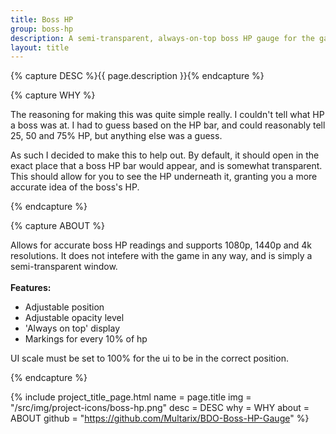 ```yaml
---
title: Boss HP
group: boss-hp
description: A semi-transparent, always-on-top boss HP gauge for the game Black Desert Online.
layout: title
---
```


{% capture DESC %}{{ page.description }}{% endcapture %}


{% capture WHY %}
<p>The reasoning for making this was quite simple really. I couldn't tell what HP a boss was at. I had to guess based on the HP bar, and could reasonably tell 25, 50 and 75% HP, but anything else was a guess.</p>

<p>As such I decided to make this to help out. By default, it should open in the exact place that a boss HP bar would appear, and is somewhat transparent. This should allow for you to see the HP underneath it, granting you a more accurate idea of the boss's HP.</p>
{% endcapture %}


{% capture ABOUT %}
<p>Allows for accurate boss HP readings and supports 1080p, 1440p and 4k resolutions. It does not intefere with the game in any way, and is simply a semi-transparent window.<br>
<br>
<b>Features:</b></p>
<ul>
	<li>Adjustable position</li>
	<li>Adjustable opacity level</li>
	<li>'Always on top' display</li>
	<li>Markings for every 10% of hp</li>
</ul>

<p>UI scale must be set to 100% for the ui to be in the correct position.</p>
{% endcapture %}


{% include project_title_page.html
	name		= page.title
	img			= "/src/img/project-icons/boss-hp.png"
	desc		= DESC
	why			= WHY
	about 		= ABOUT
	github		= "https://github.com/Multarix/BDO-Boss-HP-Gauge"
%}